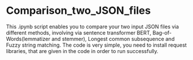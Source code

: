 # Comparison_two_JSON_files
This .ipynb script enables you to compare your two input JSON files via different methods, involving via sentence transformer BERT, Bag-of-Words(lemmatizer and stemmer), Longest common subsequence and Fuzzy string matching. The code is very simple, you need to install request libraries, that are given in the code in order to run successfully.
